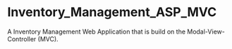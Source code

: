 # Inventory_Management_ASP_MVC
A Inventory Management Web Application that is build on the Modal-View-Controller (MVC).

